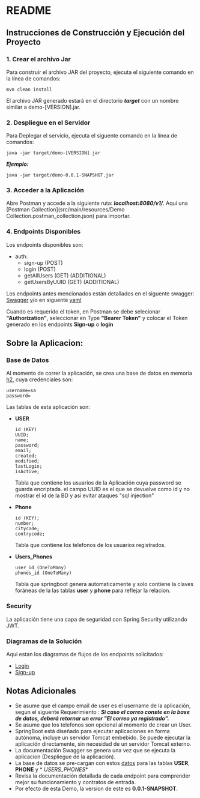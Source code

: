 # README

## Instrucciones de Construcción y Ejecución del Proyecto

### 1. Crear el archivo Jar

Para construir el archivo JAR del proyecto, ejecuta el siguiente comando en la línea de comandos:

```
mvn clean install
```

El archivo JAR generado estará en el directorio **_target_** con un nombre similar a demo-[VERSION].jar.

### 2. Despliegue en el Servidor

Para Deplegar el servicio, ejecuta el siguente comando en la línea de comandos:

```
java -jar target/demo-[VERSION].jar
```

**_Ejemplo:_**

```
java -jar target/demo-0.0.1-SNAPSHOT.jar
```

### 3. Acceder a la Aplicación

Abre Postman y accede a la siguiente ruta: **_localhost:8080/v1/_**.
Aqui una [Postman Collection](src/main/resources/Demo Collection.postman_collection.json) para importar.

### 4. Endpoints Disponibles

Los endpoints disponibles son:

- auth:
    - sign-up (POST)
    - login (POST)
    - getAllUsers (GET) (ADDITIONAL)
    - getUsersByUUID (GET) (ADDITIONAL)

Los endpoints antes mencionados están detallados en el siguente
swagger: [Swagger](http://localhost:8080/swagger-ui/index.html#/) y/o en siguente [yaml](src/main/resources/api-docs.yaml)

Cuando es requerido el token, en Postman se debe selecionar **"Authorization"**, seleccionar en Type **"Bearer Token"** y
colocar el Token generado en los endpoints **Sign-up** o **login**

## Sobre la Aplicacion:

### Base de Datos

Al momento de correr la aplicación, se crea una base de datos en memoria [h2](http://localhost:8080/h2-console), cuya
credenciales son:

```
username=sa
password=
```

Las tablas de esta aplicación son:

- **USER**
  ~~~
  id (KEY)
  UUID;
  name;
  password;
  email;
  created;
  modified;
  lastLogin;
  isActive;
  ~~~

  Tabla que contiene los usuarios de la Aplicación cuya password se guarda encriptada. el campo UUID es el que se
  devuelve como id y no mostrar el id de la BD y asi evitar ataques "sql injection"


- **Phone**
  ~~~
  id (KEY);
  number;
  citycode;
  contrycode;
  ~~~

  Tabla que contiene los telefonos de los usuarios registrados.


- **Users_Phones**
  ~~~
  user_id (OneToMany)
  phones_id (OneToMany)
  ~~~  

  Tabla que springboot genera automaticamente y solo contiene la claves foráneas de la las tablas **user** y **phone**
  para reflejar la relacion.

### Security

La aplicación tiene una capa de seguridad con Spring Security utilizando JWT.

### Diagramas de la Solución

Aqui estan los diagramas de flujos de los endpoints solicitados: 

- [Login](Documentation/SequenceDiagram_login.PNG)
- [Sign-up](Documentation/SequenceDiagram_sign-up.PNG)


## Notas Adicionales

* Se asume que el campo email de user es el username de la aplicación, segun el siguente Requerimiento :
  **_Si caso el correo conste en la base de datos, deberá retornar un error "El correo ya registrado"._**
* Se asume que los telefonos son opcional al momento de crear un User.
* SpringBoot está diseñado para ejecutar aplicaciones en forma autónoma, incluye un servidor Tomcat embebido. Se puede
  ejecutar la aplicación directamente, sin necesidad de un servidor Tomcat externo.
* La documentación Swagger se genera una vez que se ejecuta la aplicacion (Despliegue de la aplicación).
* La base de datos se pre-cargan con estos [datos](src/main/resources/data.sql) para las tablas **USER**, **PHONE** y *
  *USERS_PHONES**
* Revisa la documentación detallada de cada endpoint para comprender mejor su funcionamiento y contratos de entrada.
* Por efecto de esta Demo, la version de este es **0.0.1-SNAPSHOT**.
